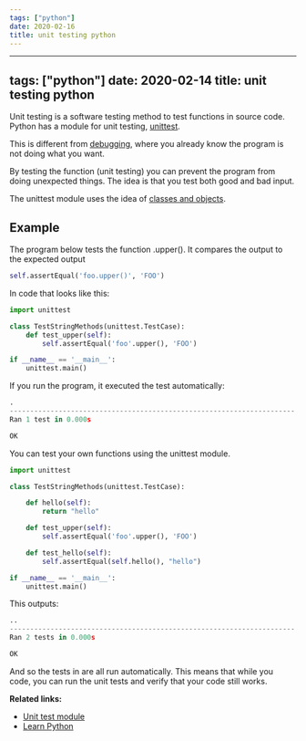 ```yaml
---
tags: ["python"]
date: 2020-02-16
title: unit testing python
---
```

---
tags: ["python"]
date: 2020-02-14
title: unit testing python
---
Unit testing is a software testing method to test functions in source code. Python has a module for unit testing, <a href="https://docs.python.org/3/library/unittest.html#module-unittest">unittest</a>. 

This is different from <a href="https://pythonspot.com/python-debugging/">debugging</a>, where you already know the program is not doing what you want. 

By testing the function (unit testing) you can prevent the program from doing unexpected things. The idea is that you test both good and bad input.

The unittest module uses the idea of <a href="https://pythonbasics.org/class/">classes and objects</a>.

## Example

The program below tests the function .upper(). It compares the output to the expected output 

```python
self.assertEqual('foo.upper()', 'FOO')
```

In code that looks like this:

```python
import unittest

class TestStringMethods(unittest.TestCase):
    def test_upper(self):
        self.assertEqual('foo'.upper(), 'FOO')

if __name__ == '__main__':
    unittest.main()
```

If you run the program, it executed the test automatically:

```python
.
----------------------------------------------------------------------
Ran 1 test in 0.000s

OK
```

You can test your own functions using the unittest module.

```python
import unittest

class TestStringMethods(unittest.TestCase):

    def hello(self):
        return "hello"

    def test_upper(self):
        self.assertEqual('foo'.upper(), 'FOO')

    def test_hello(self):
        self.assertEqual(self.hello(), "hello")

if __name__ == '__main__':
    unittest.main()

```

This outputs:

```python
..
----------------------------------------------------------------------
Ran 2 tests in 0.000s

OK
```

And so the tests in are all run automatically. This means that while you code, you can run the unit tests and verify that your code still works.

**Related links:**
* <a href="https://docs.python.org/3.8/library/unittest.html">Unit test module</a>
* <a href="https://pythonbasics.org/">Learn Python</a>
